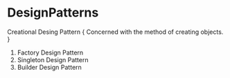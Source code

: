 # DesignPatterns
Creational Desing Pattern { Concerned with the method of creating objects. }
1. Factory Design Pattern 
2. Singleton Design Pattern
3. Builder Design Pattern
